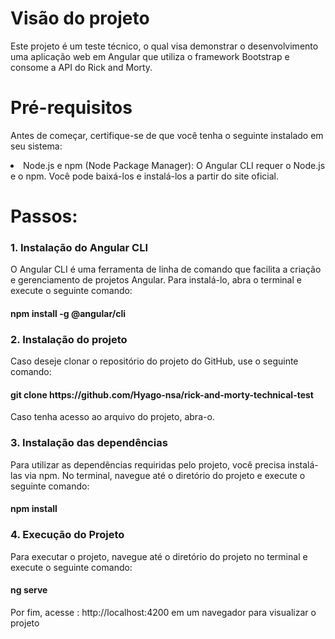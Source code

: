 <h1>Visão do projeto</h1>
Este projeto é um teste técnico, o qual visa demonstrar o desenvolvimento uma aplicação web em Angular que utiliza o framework Bootstrap e consome a API do Rick and Morty. 

<h1>Pré-requisitos</h1>

Antes de começar, certifique-se de que você tenha o seguinte instalado em seu sistema:
<li>Node.js e npm (Node Package Manager): O Angular CLI requer o Node.js e o npm. Você pode baixá-los e instalá-los a partir do site oficial.</li>

<h1>Passos:</h1>

<h3>1. Instalação do Angular CLI</h3>
O Angular CLI é uma ferramenta de linha de comando que facilita a criação e gerenciamento de projetos Angular. Para instalá-lo, abra o terminal e execute o seguinte comando:

<h4>npm install -g @angular/cli</h4>

<h3>2. Instalação do projeto</h3>
Caso deseje clonar o repositório do projeto do GitHub, use o seguinte comando:
<h4>git clone https://github.com/Hyago-nsa/rick-and-morty-technical-test</h4>

Caso tenha acesso ao arquivo do projeto, abra-o.

<h3>3. Instalação das dependências</h3>
Para utilizar as dependências requiridas pelo projeto, você precisa instalá-las via npm. No terminal, navegue até o diretório do projeto e execute o seguinte comando:

<h4>npm install</h4>

<h3>4. Execução do Projeto</h3>
Para executar o projeto, navegue até o diretório do projeto no terminal e execute o seguinte comando:

<h4>ng serve</h4>

Por fim, acesse : http://localhost:4200 em um navegador para visualizar o projeto
